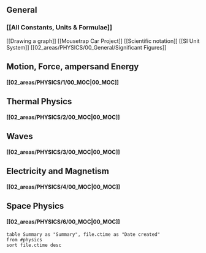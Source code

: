 ## General
### [[All Constants, Units & Formulae]]
[[Drawing a graph]]
[[Mousetrap Car Project]]
[[Scientific notation]]
[[SI Unit System]]
[[02_areas/PHYSICS/00_General/Significant Figures]]

## Motion, Force, ampersand Energy
#### [[02_areas/PHYSICS/1/00_MOC|00_MOC]]

## Thermal Physics
#### [[02_areas/PHYSICS/2/00_MOC|00_MOC]]

## Waves

#### [[02_areas/PHYSICS/3/00_MOC|00_MOC]]

## Electricity and Magnetism
#### [[02_areas/PHYSICS/4/00_MOC|00_MOC]]

## Space Physics
#### [[02_areas/PHYSICS/6/00_MOC|00_MOC]]


```dataview
table Summary as "Summary", file.ctime as "Date created"
from #physics
sort file.ctime desc
```
